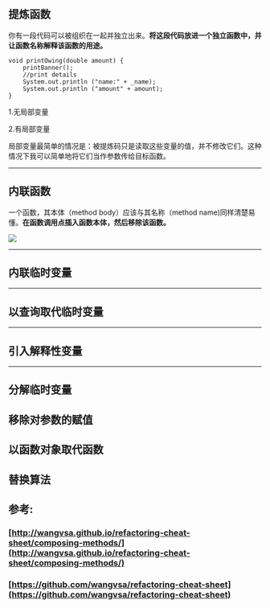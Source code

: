 ## 提炼函数

你有一段代码可以被组织在一起并独立出来。**将这段代码放进一个独立函数中，并让函数名称解释该函数的用途。**

```
void printOwing(double amount) {
    printBanner();
    //print details
    System.out.println ("name:" + _name);
    System.out.println ("amount" + amount);
}
```





1.无局部变量

2.有局部变量

局部变量最简单的情况是：被提炼码只是读取这些变量的值，并不修改它们。这种情况下我可以简单地将它们当作参数传给目标函数。

---

## 内联函数

一个函数，其本体（method body）应该与其名称（method name\)同样清楚易懂。**在函数调用点插入函数本体，然后移除该函数。**

![](http://wangvsa.github.io/refactoring-cheat-sheet/images/arrow.gif)

---

## 内联临时变量

---

## 以查询取代临时变量

---

## 引入解释性变量

---

## 分解临时变量

## 移除对参数的赋值

## 以函数对象取代函数

## 替换算法

## 参考:

### [http://wangvsa.github.io/refactoring-cheat-sheet/composing-methods/](http://wangvsa.github.io/refactoring-cheat-sheet/composing-methods/)

### [https://github.com/wangvsa/refactoring-cheat-sheet](https://github.com/wangvsa/refactoring-cheat-sheet)



